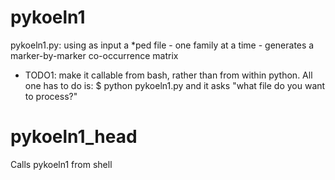 pykoeln1
========

pykoeln1.py: using as input a *ped file - one family at a time - generates a marker-by-marker co-occurrence matrix  
* TODO1: make it callable from bash, rather than from within python. All one has to do is:
$ python pykoeln1.py
and it asks "what file do you want to process?"

pykoeln1_head
========

Calls pykoeln1 from shell

